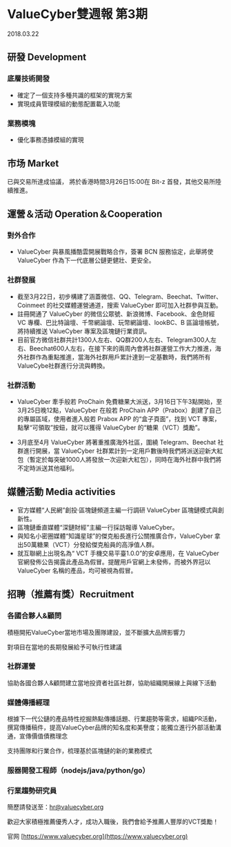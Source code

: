 # ValueCyber雙週報 第3期

2018.03.22



## 研發 Development

### 底層技術開發

- 確定了一個支持多種共識的框架的實現方案
- 實現成員管理模組的動態配置載入功能

### 業務模塊

- 優化事務憑據模組的實現

 

## 市场 Market

已與交易所達成協議， 將於香港時間3月26日15:00在 Bit-z 首發，其他交易所陸續推進。

 

## 運營＆活动 Operation＆Cooperation

### 對外合作

- ValueCyber 與暴風播酷雲開展戰略合作，簽署 BCN 服務協定，此舉將使 ValueCyber 作為下一代底層公鏈更健壯、更安全。

### 社群發展

- 截至3月22日，初步構建了涵蓋微信、QQ、Telegram、Beechat、Twitter、Coinmeet 的社交媒體運營通道，搜索 ValueCyber 即可加入社群參與互動。
- 註冊開通了 ValueCyber 的微信公眾號、新浪微博、Facebook、金色財經 VC 專欄、巴比特論壇、千幣網論壇、玩幣網論壇、lookBC、B 區論壇帳號，將持續推送 ValueCyber 專案及區塊鏈行業資訊。
- 目前官方微信社群共計1300人左右、QQ群200人左右、Telegram300人左右、Beechat600人左右，在接下來的兩周內會將社群運營工作大力推進，海外社群作為重點推進，當海外社群用戶累計達到一定基數時，我們將所有 ValueCybe社群進行分流與轉換。

### 社群活動

- ValueCyber 牽手般若 ProChain 免費糖果大派送，3月16日下午3點開始，至3月25日晚12點，ValueCyber 在般若 ProChain APP（Prabox）創建了自己的專屬區域，使用者進入般若 Prabox APP 的“盒子頁面”，找到 VCT 專案，點擊“可領取”按鈕，就可以獲得 ValueCyber 的“糖果（VCT）獎勵”。

- 3月底至4月 ValueCyber 將著重推廣海外社區，圍繞 Telegram、Beechat 社群進行開展，當 ValueCyber 社群累計到一定用戶數後時我們將派送迎新大紅包（暫定於每突破1000人將發放一次迎新大紅包），同時在海外社群中我們將不定時派送其他福利。

   

## 媒體活動 Media activities

- 官方媒體“人民網”創投·區塊鏈頻道主編一行調研 ValueCyber 區塊鏈模式與創新性。
- 區塊鏈垂直媒體“深鏈財經”主編一行採訪報導 ValueCyber。
- 與知名小密圈媒體“知識星球”的傑克船長進行公關推廣合作，ValueCyber 拿出50萬糖果（VCT）分發給傑克船員的高淨值人群。
- 就互聯網上出現名為“ VCT 手機交易平臺1.0.0”的安卓應用，在 ValueCyber 官網發佈公告揭露此產品為假冒。提醒用戶官網上未發佈，而被外界冠以 ValueCyber 名稱的產品，均可被視為假冒。

 

## 招聘（推薦有獎）Recruitment

### 各國合夥人&顧問

積極開拓ValueCyber當地市場及團隊建設，並不斷擴大品牌影響力

對項目在當地的長期發展給予可執行性建議

### 社群運營

協助各國合夥人&顧問建立當地投資者社區社群，協助組織開展線上與線下活動

### 媒體傳播經理

根據下一代公鏈的產品特性挖掘熱點傳播話題、行業趨勢等需求，組織PR活動，撰寫傳播稿件，提高ValueCyber品牌的知名度和美譽度；能獨立進行外部活動溝通，宣傳價值債務理念

支持團隊和行業合作，梳理基於區塊鏈的新的業務模式

### 服器開發工程師（nodejs/java/python/go）

### 行業趨勢研究員

簡歷請發送至：[hr@valuecyber.org](mailto:hr@valuecyber.org)

歡迎大家積極推薦優秀人才，成功入職後，我們會給予推薦人豐厚的VCT獎勵！

官网 [https://www.valuecyber.org](https://www.valuecyber.org)